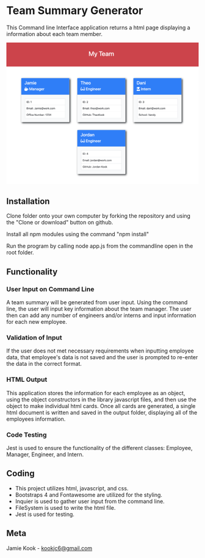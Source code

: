 # Team Summary Generator
This Command line Interface application returns a html page displaying a information about each team member. 

![image of summary](TeamSummary.png)

## Installation

Clone folder onto your own computer by forking the repository and using the "Clone or download" button on github.

Install all npm modules using the command "npm install"

Run the program by calling node app.js from the commandline open in the root folder.

## Functionality 

### User Input on Command Line
A team summary will be generated from user input. Using the command line, the user will input key information about the team manager. The user then can add any number of engineers and/or interns and input information for each new employee. 

### Validation of Input
If the user does not met necessary requirements when inputting employee data, that employee's data is not saved and the user is prompted to re-enter the data in the correct format. 

### HTML Output
This application stores the information for each employee as an object, using the object constructors in the library javascript files, and then use the object to make individual html cards. Once all cards are generated, a single html document is written and saved in the output folder, displaying all of the employees information. 

### Code Testing
Jest is used to ensure the functionality of the different classes: Employee, Manager, Engineer, and Intern. 

## Coding

*   This project utilizes html, javascript, and css.
*   Bootstraps 4 and Fontawesome are utilized for the styling.
*   Inquier is used to gather user input from the command line. 
*   FileSystem is used to write the html file. 
*   Jest is used for testing. 

## Meta 

Jamie Kook - kookjc6@gmail.com


